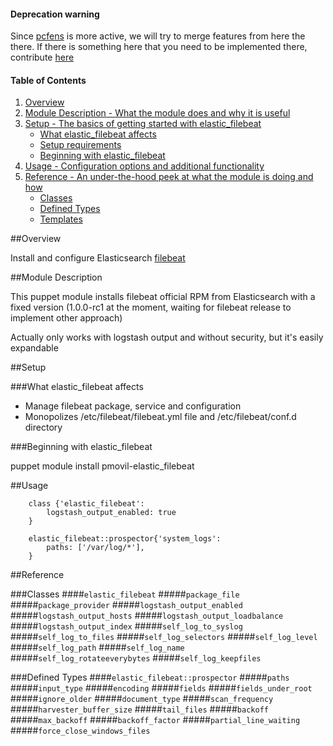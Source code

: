 #### Deprecation warning
Since [pcfens](https://forge.puppetlabs.com/pcfens/filebeat) is more active, we will try to merge features from here the there.
If there is something here that you need to be implemented there, contribute [here]( https://github.com/Pmovil/puppet-elastic_filebeat/issues/1)

#### Table of Contents

1. [Overview](#overview)
2. [Module Description - What the module does and why it is useful](#module-description)
3. [Setup - The basics of getting started with elastic_filebeat](#setup)
    * [What elastic_filebeat affects](#what-elastic_filebeat-affects)
    * [Setup requirements](#setup-requirements)
    * [Beginning with elastic_filebeat](#beginning-with-elastic_filebeat)
4. [Usage - Configuration options and additional functionality](#usage)
5. [Reference - An under-the-hood peek at what the module is doing and how](#reference)
    * [Classes](#classes)
    * [Defined Types](#defined-types)
    * [Templates](#templates)


##Overview

Install and configure Elasticsearch [filebeat](https://www.elastic.co/guide/en/beats/filebeat/current/filebeat-getting-started.html)

##Module Description

This puppet module installs filebeat official RPM from Elasticsearch with a fixed version (1.0.0-rc1 at the moment, waiting for filebeat release to implement other approach)

Actually only works with logstash output and without security, but it's easily expandable 

##Setup

###What elastic_filebeat affects

* Manage filebeat package, service and configuration
* Monopolizes /etc/filebeat/filebeat.yml file and /etc/filebeat/conf.d directory

###Beginning with elastic_filebeat

puppet module install pmovil-elastic_filebeat

##Usage

```puppet
    class {'elastic_filebeat':
        logstash_output_enabled: true
    }
    
    elastic_filebeat::prospector{'system_logs':
        paths: ['/var/log/*'],
    }
```

##Reference

###Classes
####`elastic_filebeat`
#####`package_file`
#####`package_provider`
#####`logstash_output_enabled`
#####`logstash_output_hosts`
#####`logstash_output_loadbalance`
#####`logstash_output_index`
#####`self_log_to_syslog`
#####`self_log_to_files`
#####`self_log_selectors`
#####`self_log_level`
#####`self_log_path`
#####`self_log_name`
#####`self_log_rotateeverybytes`
#####`self_log_keepfiles`

###Defined Types
####`elastic_filebeat::prospector`
#####`paths`
#####`input_type`
#####`encoding`
#####`fields`
#####`fields_under_root`
#####`ignore_older`
#####`document_type`
#####`scan_frequency`
#####`harvester_buffer_size`
#####`tail_files`
#####`backoff`
#####`max_backoff`
#####`backoff_factor`
#####`partial_line_waiting`
#####`force_close_windows_files`
